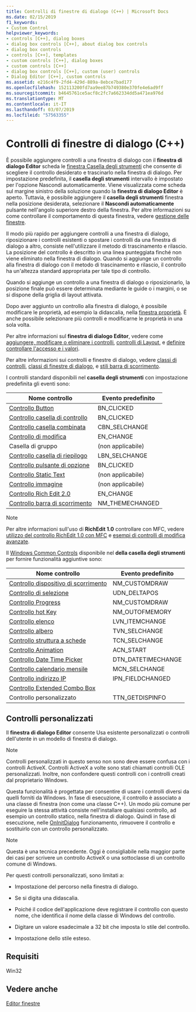 ```yaml
---
title: Controlli di finestre di dialogo (C++) | Microsoft Docs
ms.date: 02/15/2019
f1_keywords:
- Custom Control
helpviewer_keywords:
- controls [C++], dialog boxes
- dialog box controls [C++], about dialog box controls
- dialog box controls
- controls [C++], templates
- custom controls [C++], dialog boxes
- custom controls [C++]
- dialog box controls [C++], custom (user) controls
- Dialog Editor [C++], custom controls
ms.assetid: e216c4f9-2fd4-429d-889a-8ebce7bad177
ms.openlocfilehash: 152113200fd7aa9ee87b749380e370fe4e6ad9ff
ms.sourcegitcommit: b4645761ce5acf8c2fc7a662334dd5a471ea976d
ms.translationtype: MT
ms.contentlocale: it-IT
ms.lasthandoff: 03/07/2019
ms.locfileid: "57563355"
---
```

# <a name="dialog-box-controls-c"></a>Controlli di finestre di dialogo (C++)

È possibile aggiungere controlli a una finestra di dialogo con il **finestra di dialogo Editor** scheda le [finestra Casella degli strumenti](/visualstudio/ide/reference/toolbox) che consente di scegliere il controllo desiderato e trascinarlo nella finestra di dialogo. Per impostazione predefinita, il **casella degli strumenti** intervallo è impostato per l'opzione Nascondi automaticamente. Viene visualizzata come scheda sul margine sinistro della soluzione quando la **finestra di dialogo Editor** è aperto. Tuttavia, è possibile aggiungere il **casella degli strumenti** finestra nella posizione desiderata, selezionare il **Nascondi automaticamente** pulsante nell'angolo superiore destro della finestra. Per altre informazioni su come controllare il comportamento di questa finestra, vedere [gestione delle finestre](/visualstudio/ide/customizing-window-layouts-in-visual-studio).

Il modo più rapido per aggiungere controlli a una finestra di dialogo, riposizionare i controlli esistenti o spostare i controlli da una finestra di dialogo a altro, consiste nell'utilizzare il metodo di trascinamento e rilascio. La posizione del controllo è descritto in una linea punteggiata finché non viene eliminato nella finestra di dialogo. Quando si aggiunge un controllo alla finestra di dialogo con il metodo di trascinamento e rilascio, il controllo ha un'altezza standard appropriata per tale tipo di controllo.

Quando si aggiunge un controllo a una finestra di dialogo o riposizionarlo, la posizione finale può essere determinata mediante le guide o i margini, o se si dispone della griglia di layout attivata.

Dopo aver aggiunto un controllo alla finestra di dialogo, è possibile modificare le proprietà, ad esempio la didascalia, nella [finestra proprietà](/visualstudio/ide/reference/properties-window). È anche possibile selezionare più controlli e modificarne le proprietà in una sola volta.

Per altre informazioni sul **finestra di dialogo Editor**, vedere come [aggiungere, modificare o eliminare i controlli](adding-editing-or-deleting-controls.md), [controlli di Layout](../windows/arrangement-of-controls-on-dialog-boxes.md), e [definire controllare l'accesso e i valori](../windows/defining-mnemonics-access-keys.md).

Per altre informazioni sui controlli e finestre di dialogo, vedere [classi di controlli](../mfc/control-classes.md), [classi di finestre di dialogo](../mfc/dialog-box-classes.md), e [stili barra di scorrimento](../mfc/reference/styles-used-by-mfc.md#scroll-bar-styles).

I controlli standard disponibili nel **casella degli strumenti** con impostazione predefinita gli eventi sono:

|Nome controllo|Evento predefinito|
|---|---|
|[Controllo Button](../mfc/reference/cbutton-class.md)|BN_CLICKED|
|[Controllo casella di controllo](../mfc/reference/styles-used-by-mfc.md#button-styles)|BN_CLICKED|
|[Controllo casella combinata](../mfc/reference/ccombobox-class.md)|CBN_SELCHANGE|
|[Controllo di modifica](../mfc/reference/cedit-class.md)|EN_CHANGE|
|Casella di gruppo|(non applicabile)|
|[Controllo casella di riepilogo](../mfc/reference/clistbox-class.md)|LBN_SELCHANGE|
|[Controllo pulsante di opzione](../mfc/reference/styles-used-by-mfc.md#button-styles)|BN_CLICKED|
|[Controllo Static Text](../mfc/reference/cstatic-class.md)|(non applicabile)|
|[Controllo immagine](../mfc/reference/cpictureholder-class.md)|(non applicabile)|
|[Controllo Rich Edit 2.0](../mfc/using-cricheditctrl.md)|EN_CHANGE|
|[Controllo barra di scorrimento](../mfc/reference/cscrollbar-class.md)|NM_THEMECHANGED|

> [!NOTE]
> Per altre informazioni sull'uso di **RichEdit 1.0** controllare con MFC, vedere [utilizzo del controllo RichEdit 1.0 con MFC](../windows/using-the-richedit-1-0-control-with-mfc.md) e [esempi di controlli di modifica avanzate](../mfc/rich-edit-control-examples.md).

Il [Windows Common Controls](../mfc/controls-mfc.md) disponibile nel **della casella degli strumenti** per fornire funzionalità aggiuntive sono:

|Nome controllo|Evento predefinito|
|---|---|
|[Controllo dispositivo di scorrimento](../mfc/slider-control-styles.md)|NM_CUSTOMDRAW|
|[Controllo di selezione](../mfc/using-cspinbuttonctrl.md)|UDN_DELTAPOS|
|[Controllo Progress](../mfc/styles-for-the-progress-control.md)|NM_CUSTOMDRAW|
|[Controllo hot Key](../mfc/using-a-hot-key-control.md)|NM_OUTOFMEMORY|
|[Controllo elenco](../mfc/list-control-and-list-view.md)|LVN_ITEMCHANGE|
|[Controllo albero](../mfc/tree-control-styles.md)|TVN_SELCHANGE|
|[Controllo struttura a schede](../mfc/tab-controls-and-property-sheets.md)|TCN_SELCHANGE|
|[Controllo Animation](../mfc/using-an-animation-control.md)|ACN_START|
|[Controllo Date Time Picker](../mfc/creating-the-date-and-time-picker-control.md)|DTN_DATETIMECHANGE|
|[Controllo calendario mensile](../mfc/month-calendar-control-examples.md)|MCN_SELCHANGE|
|[Controllo indirizzo IP](../mfc/reference/cipaddressctrl-class.md)|IPN_FIELDCHANGED|
|[Controllo Extended Combo Box](../mfc/creating-an-extended-combo-box-control.md)||
|Controllo personalizzato|TTN_GETDISPINFO|

## <a name="custom-controls"></a>Controlli personalizzati

Il **finestra di dialogo Editor** consente Usa esistente personalizzati o controlli dell'utente in un modello di finestra di dialogo.

> [!NOTE]
> Controlli personalizzati in questo senso non sono deve essere confusa con i controlli ActiveX. Controlli ActiveX a volte sono stati chiamati controlli OLE personalizzati. Inoltre, non confondere questi controlli con i controlli creati dal proprietario Windows.

Questa funzionalità è progettata per consentire di usare i controlli diversi da quelli forniti da Windows. In fase di esecuzione, il controllo è associato a una classe di finestra (non come una classe C++). Un modo più comune per eseguire la stessa attività consiste nell'installare qualsiasi controllo, ad esempio un controllo statico, nella finestra di dialogo. Quindi in fase di esecuzione, nelle [OnInitDialog](../mfc/reference/cdialog-class.md#oninitdialog) funzionamento, rimuovere il controllo e sostituirlo con un controllo personalizzato.

> [!NOTE]
> Questa è una tecnica precedente. Oggi è consigliabile nella maggior parte dei casi per scrivere un controllo ActiveX o una sottoclasse di un controllo comune di Windows.

Per questi controlli personalizzati, sono limitati a:

- Impostazione del percorso nella finestra di dialogo.

- Se si digita una didascalia.

- Poiché il codice dell'applicazione deve registrare il controllo con questo nome, che identifica il nome della classe di Windows del controllo.

- Digitare un valore esadecimale a 32 bit che imposta lo stile del controllo.

- Impostazione dello stile esteso.

## <a name="requirements"></a>Requisiti

Win32

## <a name="see-also"></a>Vedere anche

[Editor finestre](../windows/dialog-editor.md)<br/>

<!--
[Adding Event Handlers for Dialog Box Controls](../windows/adding-event-handlers-for-dialog-box-controls.md)<br/>
[Dialog Box Controls and Variable Types](../ide/dialog-box-controls-and-variable-types.md)<br/>
[Controls](../mfc/controls-mfc.md)<br/>-->